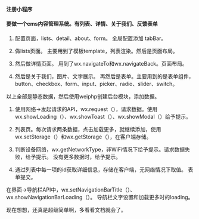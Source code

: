 
#### 注册小程序

#### 要做一个cms内容管理系统。有列表、详情、关于我们、反馈表单

1. 配置页面，lists、detail、about、form。
全局配置添加 tabBar。

1. 做lists页面。
主要用到了模板template，列表渲染。然后是页面布局。

1. 然后做详情页面。
用到了wx.navigateTo和wx.navigateBack。页面布局。

1. 然后是关于我们，图片、文字展示。
再然后是表单。主要用到的是表单组件，button、checkbox、form、input、picker、radio、slider、switch。

以上全部是静态数据，然后使用weiphp创建后台模块，添加数据。

1. 使用网络->发起请求的API，wx.request（），请求数据。使用wx.showLoading（）、wx.showToast（）、wx.showModal（）给予提示。

1. 列表页。每次请求两条数据，点击加载更多，就继续添加，使用wx.setStorage（）和wx.getStorage（），在客户端存储。
2. 判断设备网络，wx.getNetworkType，非WiFi情况下给予提示。请求数据失败，给予提示。
没有更多数据时，给予提示。

1. 通过列表中每一项的id获取详细信息，存储在客户端，无网络情况下取值。
表单提交。

在界面->导航栏API中，wx.setNavigationBarTitle（）、wx.showNavigationBarLoading（）。
导航栏文字设置和加载更多时的loading。

现在想想，还真是超级简单啊，多看看文档就会了。
